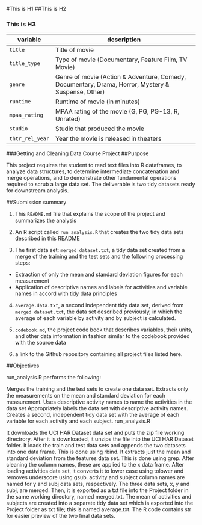 #This is H1
##This is H2
### This is H3

variable         | description
---------------- | ------------------------------------------------------------------
`title`	|	Title of movie
`title_type`	|	Type of movie (Documentary, Feature Film, TV Movie)
`genre`	|	Genre of movie (Action & Adventure, Comedy, Documentary, Drama, Horror, Mystery & Suspense, Other)
`runtime`	|	Runtime of movie (in minutes)
`mpaa_rating`	|	MPAA rating of the movie (G, PG, PG-13, R, Unrated)
`studio`	|	Studio that produced the movie
`thtr_rel_year`	|	Year the movie is released in theaters

###Getting and Cleaning Data Course Project
##Purpose

This project requires the student to read text files into R dataframes, to analyze data structures, to determine intermediate concatenation and merge operations, and to demonstrate other fundamental operations required to scrub a large data set.  The deliverable is two tidy datasets ready for downstream analysis.

##Submission summary

1.  This `README.md` file that explains the scope of the project and summarizes the analysis

2.  An R script called `run_analysis.R` that creates the two tidy data sets described in this README

3.  The first data set:  `merged dataset.txt`, a tidy data set created from a merge of the training and the test sets and the following processing steps:

- Extraction of only the mean and standard deviation figures for each measurement
- Application of descriptive names and labels for activities and variable names in accord with tidy data principles

4.  `average.data.txt`, a second independent tidy data set, derived from `merged dataset.txt`, the data set described previously, in which the average of each variable by activity and by subject is calculated.

5.  `codebook.md`, the project code book that describes variables, their units, and other data information in fashion similar to the codebook provided with the source data

6.  a link to the Github repository containing all project files listed here.

##Objectives

run_analysis.R performs the following:

Merges the training and the test sets to create one data set.
Extracts only the measurements on the mean and standard deviation for each measurement.
Uses descriptive activity names to name the activities in the data set
Appropriately labels the data set with descriptive activity names.
Creates a second, independent tidy data set with the average of each variable for each activity and each subject.
run_analysis.R

It downloads the UCI HAR Dataset data set and puts the zip file working directrory. After it is downloaded, it unzips the file into the UCI HAR Dataset folder.
It loads the train and test data sets and appends the two datasets into one data frame. This is done using rbind.
It extracts just the mean and standard deviation from the features data set. This is done using grep.
After cleaning the column names, these are applied to the x data frame.
After loading activities data set, it converts it to lower case using tolower and removes underscore using gsub. activity and subject column names are named for y and subj data sets, respectively.
The three data sets, x, y and subj, are merged. Then, it is exported as a txt file into the Project folder in the same working directory, named merged.txt.
The mean of activities and subjects are created into a separate tidy data set which is exported into the Project folder as txt file; this is named average.txt.
The R code contains str for easier preview of the two final data sets.
